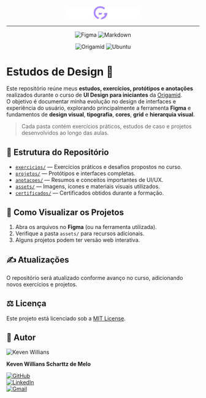 <div align="center">
  <img src="./assets/origamid-logo.png" alt="Logo Origamid" width="200"/>
</div>

---

<div align="center">

<!-- Ferramentas e Tecnologias -->
![Figma](https://img.shields.io/badge/Figma-%23F24E1E.svg?style=for-the-badge&logo=figma&logoColor=white)
![Markdown](https://img.shields.io/badge/markdown-%23000000.svg?style=for-the-badge&logo=markdown&logoColor=white)

<!-- Plataformas -->
![Origamid](https://img.shields.io/badge/Origamid-%2300599C.svg?style=for-the-badge&logoColor=white)
![Ubuntu](https://img.shields.io/badge/Ubuntu-E95420?style=for-the-badge&logo=ubuntu&logoColor=white)


</div>

# Estudos de Design 🎨

Este repositório reúne meus **estudos, exercícios, protótipos e anotações** realizados durante o curso de **UI Design para iniciantes** da [Origamid](https://www.origamid.com/).  
O objetivo é documentar minha evolução no design de interfaces e experiência do usuário, explorando principalmente a ferramenta **Figma** e fundamentos de **design visual**, **tipografia**, **cores**, **grid** e **hierarquia visual**.

> Cada pasta contém exercícios práticos, estudos de caso e projetos desenvolvidos ao longo das aulas.

## 📁 Estrutura do Repositório

- [`exercicios/`](exercicios) — Exercícios práticos e desafios propostos no curso.
- [`projetos/`](projetos) — Protótipos e interfaces completas.
- [`anotacoes/`](anotacoes) — Resumos e conceitos importantes de UI/UX.  
- [`assets/`](assets) — Imagens, ícones e materiais visuais utilizados.  
- [`certificados/`](certificados) — Certificados obtidos durante a formação.  

## 🚀 Como Visualizar os Projetos

1. Abra os arquivos no **Figma** (ou na ferramenta utilizada).  
2. Verifique a pasta `assets/` para recursos adicionais.  
3. Alguns projetos podem ter versão web interativa.

## ✍️ Atualizações

O repositório será atualizado conforme avanço no curso, adicionando novos exercícios e projetos.

## ⚖️ Licença

Este projeto está licenciado sob a [MIT License](LICENSE).

## 👤 Autor

<img src="https://avatars.githubusercontent.com/u/149530293?s=400&u=0b592ae0904b7e03854899df31f95d073194f9cf&v=4" width="100px;" alt="Keven Willians"/>

**Keven Willians Scharttz de Melo**

[![GitHub](https://img.shields.io/badge/-kevenscharttz-black?style=flat-square&logo=GitHub&logoColor=white)](https://github.com/kevenscharttz)  
[![LinkedIn](https://img.shields.io/badge/-kevenscharttz-blue?style=flat-square&logo=Linkedin&logoColor=white)](https://www.linkedin.com/in/kevenscharttz/)  
[![Gmail](https://img.shields.io/badge/-kevenscha@gmail.com-c14438?style=flat-square&logo=Gmail&logoColor=white)](mailto:kevenscha@gmail.com)  
